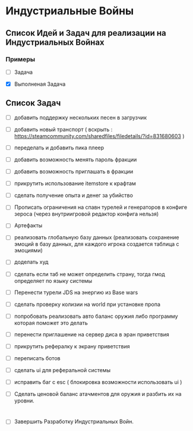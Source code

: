 # Индустриальные Войны

## Список Идей и Задач для реализации на Индустриальных Войнах

### Примеры

- [ ] Задача

- [x] Выполненая Задача

## Список Задач

- [ ] добавить поддержку нескольких песен в загрузчик

- [ ] добавить новый транспорт ( вскрыть : https://steamcommunity.com/sharedfiles/filedetails/?id=831680603 )

- [ ] переделать и добавить пика плеер

- [ ] добавить возможность менять пароль фракции

- [ ] добавить возможность приглашать в фракции

- [ ] прикрутить использование itemstore к крафтам

- [ ] сделать получение опыта и денег за убийство

- [ ] Прописать ограничения на спавн турелей и генераторов в конфиге зероса (через внутриигровой редактор конфига нельзя)

- [ ] Артефакты

- [ ] реализовать глобальную базу данных (реализовать сохранение эмоций в базу данных, для каждого игрока создается таблица с эмоциями)

- [ ] доделать худ

- [ ] сделать если таб не может определить страну, тогда гмод определяет по языку системы

- [ ] Перенести турели JDS на энергию из Base wars

- [ ] сделать проверку колизии на world при установке пропа

- [ ] попробовать реализовать авто баланс оружия либо программу которая поможет это делать

- [ ] перенести приглашение на сервер диса в эран приветствия

- [ ] прикрутить рефералку к экрану приветствия

- [ ] переписать ботов

- [ ] сделать ui для реферальной системы

- [ ] исправить баг с esc ( блокировка возможности использовать ui ) 

- [ ] Сделать ценовой баланс атачментов для оружия и разбить их на уровни.

# 
- [ ] Завершить Разработку Индустриальных Войн.

